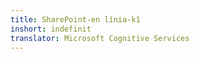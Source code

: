 ```yaml
---
title: SharePoint-en línia-k1
inshort: indefinit
translator: Microsoft Cognitive Services
---
```




